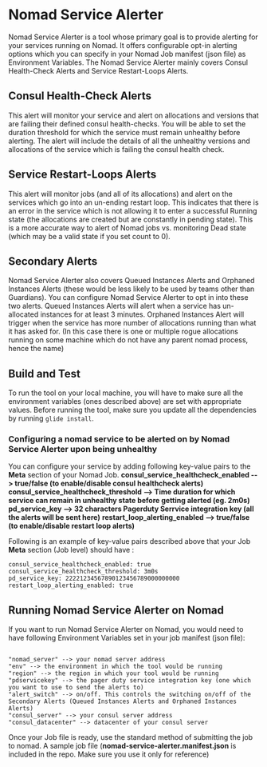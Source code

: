 # Nomad Service Alerter

Nomad Service Alerter is a tool whose primary goal is to provide alerting for your services running on Nomad. It offers configurable opt-in alerting options which you can specify in your Nomad Job manifest (json file) as Environment Variables.
The Nomad Service Alerter mainly covers Consul Health-Check Alerts and Service Restart-Loops Alerts.

## Consul Health-Check Alerts

This alert will monitor your service and alert on allocations and versions that are failing their defined consul health-checks. You will be able to set the duration threshold for which the service must remain unhealthy before alerting. The alert will include the details of all the unhealthy versions and allocations of the service which is failing the consul health check.

## Service Restart-Loops Alerts

This alert will monitor jobs (and all of its allocations) and alert on the services which go into an un-ending restart loop. This indicates that there is an error in the service which is not allowing it to enter a successful Running state (the allocations are created but are constantly in pending state). This is a more accurate way to alert of Nomad jobs vs. monitoring Dead state (which may be a valid state if you set count to 0).

## Secondary Alerts

Nomad Service Alerter also covers Queued Instances Alerts and Orphaned Instances Alerts (these would be less likely to be used by teams other than Guardians). You can configure Nomad Service Alerter to opt in into these two alerts. Queued Instances Alerts will alert when a service has un-allocated instances for at least 3 minutes. Orphaned Instances Alert will trigger when the service has more number of allocations running than what it has asked for. (In this case there is one or multiple rogue allocations running on some machine which do not have any parent nomad process, hence the name)

## Build and Test

To run the tool on your local machine, you will have to make sure all the environment variables (ones described above) are set with appropriate values.
Before running the tool, make sure you update all the dependencies by running `glide install`.

### Configuring a nomad service to be alerted on by Nomad Service Alerter upon being unhealthy

You can configure your service by adding following key-value pairs to the **Meta** section of your Nomad Job.
**consul_service_healthcheck_enabled --> true/false (to enable/disable consul healthcheck alerts)**
**consul_service_healthcheck_threshold --> Time duration for which service can remain in unhealthy state before getting alerted (eg. 2m0s)**
**pd_service_key --> 32 characters Pagerduty Serrvice integration key (all the alerts will be sent here)**
**restart_loop_alerting_enabled --> true/false (to enable/disable restart loop alerts)**

Following is an example of key-value pairs described above that your Job **Meta** section (Job level) should have :

```
consul_service_healthcheck_enabled: true
consul_service_healthcheck_threshold: 3m0s
pd_service_key: 22221234567890123456789000000000
restart_loop_alerting_enabled: true

```

## Running Nomad Service Alerter on Nomad

If you want to run Nomad Service Alerter on Nomad, you would need to have following Environment Variables set in your job manifest (json file):

```

"nomad_server" --> your nomad server address
"env" --> the environment in which the tool would be running
"region" --> the region in which your tool would be running
"pdservicekey" --> the pager duty service integration key (one which you want to use to send the alerts to)
"alert_switch" --> on/off. This controls the switching on/off of the Secondary Alerts (Queued Instances Alerts and Orphaned Instances Alerts)
"consul_server" --> your consul server address
"consul_datacenter" --> datacenter of your consul server

```
Once your Job file is ready, use the standard method of submitting the job to nomad. A sample job file (**nomad-service-alerter.manifest.json** is included in the repo. Make sure you use it only for reference)
